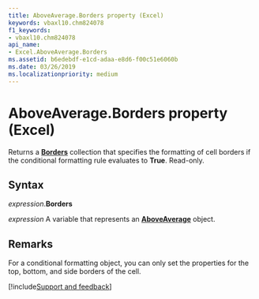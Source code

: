 ```yaml
---
title: AboveAverage.Borders property (Excel)
keywords: vbaxl10.chm824078
f1_keywords:
- vbaxl10.chm824078
api_name:
- Excel.AboveAverage.Borders
ms.assetid: b6edebdf-e1cd-adaa-e8d6-f00c51e6060b
ms.date: 03/26/2019
ms.localizationpriority: medium
---
```



# AboveAverage.Borders property (Excel)

Returns a **[Borders](Excel.Borders.md)** collection that specifies the formatting of cell borders if the conditional formatting rule evaluates to **True**. Read-only.


## Syntax

_expression_.**Borders**

_expression_ A variable that represents an **[AboveAverage](Excel.AboveAverage.md)** object.


## Remarks

For a conditional formatting object, you can only set the properties for the top, bottom, and side borders of the cell.




[!include[Support and feedback](~/includes/feedback-boilerplate.md)]